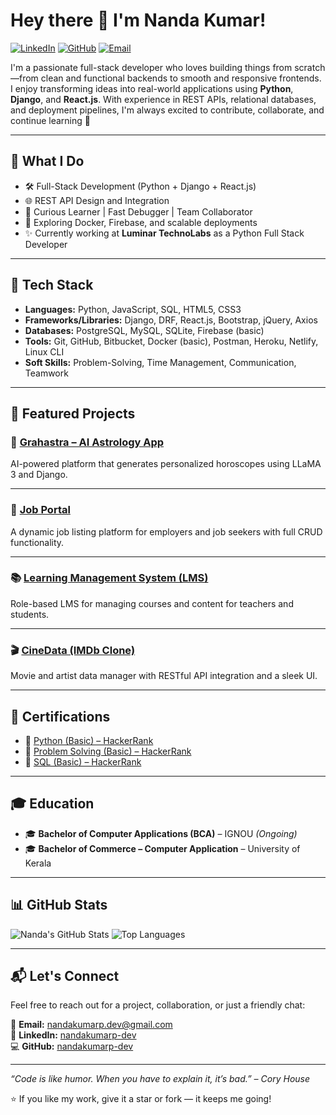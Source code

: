 # Hey there 👋 I'm Nanda Kumar!

[![LinkedIn](https://img.shields.io/badge/LinkedIn-nandakumarp--dev-blue?logo=linkedin)](https://www.linkedin.com/in/nandakumarp-dev/)
[![GitHub](https://img.shields.io/badge/GitHub-nandakumarp--dev-black?logo=github)](https://github.com/nandakumarp-dev)
[![Email](https://img.shields.io/badge/Email-nandakumarp.dev%40gmail.com-red?logo=gmail)](mailto:nandakumarp.dev@gmail.com)

I'm a passionate full-stack developer who loves building things from scratch—from clean and functional backends to smooth and responsive frontends. I enjoy transforming ideas into real-world applications using **Python**, **Django**, and **React.js**. With experience in REST APIs, relational databases, and deployment pipelines, I'm always excited to contribute, collaborate, and continue learning 🚀

---

## 💼 What I Do

- 🛠️ Full-Stack Development (Python + Django + React.js)
- 🌐 REST API Design and Integration
- 🧠 Curious Learner | Fast Debugger | Team Collaborator
- 🐳 Exploring Docker, Firebase, and scalable deployments
- ✨ Currently working at **Luminar TechnoLabs** as a Python Full Stack Developer

---

## 🧩 Tech Stack

- **Languages:** Python, JavaScript, SQL, HTML5, CSS3  
- **Frameworks/Libraries:** Django, DRF, React.js, Bootstrap, jQuery, Axios  
- **Databases:** PostgreSQL, MySQL, SQLite, Firebase (basic)  
- **Tools:** Git, GitHub, Bitbucket, Docker (basic), Postman, Heroku, Netlify, Linux CLI  
- **Soft Skills:** Problem-Solving, Time Management, Communication, Teamwork

---

## 🚀 Featured Projects

### 🔮 [Grahastra – AI Astrology App](https://github.com/nandakumarp-dev/Grahastra)
AI-powered platform that generates personalized horoscopes using LLaMA 3 and Django.

<!-- ![Grahastra Preview](https://media.giphy.com/media/v1.Y2lkPTc5MGI3NjExcGhkdmFhZmFrNDRmbnA3eXJkNzE1cGR3OXNzcmI5a2wwZmR1b25ociZlcD12MV9naWZzX3NlYXJjaCZjdD1n/giphy.gif) -->

---

### 💼 [Job Portal](https://github.com/nandakumarp-dev/JobPortal)
A dynamic job listing platform for employers and job seekers with full CRUD functionality.

<!-- ![Job Portal Preview](https://media.giphy.com/media/v1.Y2lkPTc5MGI3NjExZW9tdnNpdzA0ZnU2bGpibWZxZ2d2eXM5dXRnZTFvaDA4YzFkbnZ4aCZlcD12MV9naWZzX3NlYXJjaCZjdD1n/giphy.gif) -->

---

### 📚 [Learning Management System (LMS)](https://github.com/nandakumarp-dev/LMS-project)
Role-based LMS for managing courses and content for teachers and students.

<!-- ![LMS Preview](https://media.giphy.com/media/v1.Y2lkPTc5MGI3NjExOXVwYzZ5a3NoaTY0dHFxeGRoMG93bWFiOXRoMmR2aTdpYXR1bnJ3ayZlcD12MV9naWZzX3NlYXJjaCZjdD1n/giphy.gif) -->

---

### 🎬 [CineData (IMDb Clone)](https://github.com/nandakumarp-dev/CineData)
Movie and artist data manager with RESTful API integration and a sleek UI.

<!-- ![CineData Preview](https://media.giphy.com/media/v1.Y2lkPTc5MGI3NjExZ2N6cDloYmZscmx3ZWh5YWJ1ZTAwOTNvdjI1czNoMW0wZ3VoZGJmZiZlcD12MV9naWZzX3NlYXJjaCZjdD1n/giphy.gif) -->

---

## 📜 Certifications

- 🧾 [Python (Basic) – HackerRank](https://www.hackerrank.com/certificates/iframe/a485ddf89d93)
- 🧾 [Problem Solving (Basic) – HackerRank](https://www.hackerrank.com/certificates/iframe/ba199ed745a8)
- 🧾 [SQL (Basic) – HackerRank](https://www.hackerrank.com/certificates/iframe/eb9d02f052cc)

---

## 🎓 Education

- 🎓 **Bachelor of Computer Applications (BCA)** – IGNOU *(Ongoing)*  
- 🎓 **Bachelor of Commerce – Computer Application** – University of Kerala

---

## 📊 GitHub Stats

![Nanda's GitHub Stats](https://github-readme-stats.vercel.app/api?username=nandakumarp-dev&show_icons=true&theme=radical)
![Top Languages](https://github-readme-stats.vercel.app/api/top-langs/?username=nandakumarp-dev&layout=compact&theme=radical)

---

## 📬 Let's Connect

Feel free to reach out for a project, collaboration, or just a friendly chat:

📧 **Email:** [nandakumarp.dev@gmail.com](mailto:nandakumarp.dev@gmail.com)  
🔗 **LinkedIn:** [nandakumarp-dev](https://www.linkedin.com/in/nandakumarp-dev/)  
💻 **GitHub:** [nandakumarp-dev](https://github.com/nandakumarp-dev)

---

_“Code is like humor. When you have to explain it, it’s bad.” – Cory House_

⭐ If you like my work, give it a star or fork — it keeps me going!
